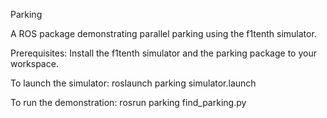 Parking

A ROS package demonstrating parallel parking using the f1tenth simulator.

Prerequisites:
Install the f1tenth simulator and the parking package to your workspace.

To launch the simulator:
roslaunch parking simulator.launch

To run the demonstration:
rosrun parking find_parking.py
 
